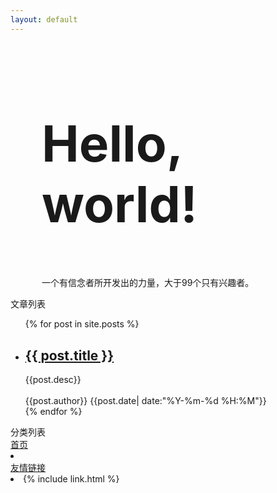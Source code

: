 ```yaml
---
layout: default
---
```

<div class="jumbotron" style="padding-left:50px;position: relative;">
  <h1 style="float: left;width:100%;font-size:80px;text-align:left">Hello, world!</h1>
  <p style="float: left;">一个有信念者所开发出的力量，大于99个只有兴趣者。</p>
	<div style="clear: both;"></div>
</div>
<div class="container">
	<div class="row">
		<div class="col-md-8">
			<div class="panel panel-default" style="text-align: left">
			  <div class="panel-heading"><span class="glyphicon glyphicon-zoom-in"></span> 文章列表</div>
			  <div class="panel-body">
			      <div data-am-widget="list_news" class="am-list-news am-list-news-default" >
				  <!--列表标题-->
						  <div class="am-list-news-bd">
							  <ul class="am-list">
							      {% for post in site.posts %}
								      <li class="am-g am-list-item-desced">
								          <a href="{{ post.url }}" class="am-list-item-hd "><h2>{{ post.title }}</h2></a>
								          <div class="am-list-item-text">
								          	{{post.desc}}
								          </div>
								          <br>
								          <div style="font-size:14px;"><span class="glyphicon glyphicon-user"></span> {{post.author}} <span class="glyphicon glyphicon-time"></span> {{post.date| date:"%Y-%m-%d %H:%M"}} </div>
								      </li>
					                {% endfor %}
							  </ul>
						  </div>
				    </div>
			  </div>
			</div>
		</div>
		<div class="col-md-4">
		<div class="panel panel-default" style="text-align: left">
		  <div class="panel-heading"><span class="glyphicon glyphicon-download"></span> 分类列表</div>
		  <div class="panel-body">
		    <div class="list-group">
			  <a href="#" class="list-group-item disabled">
			     首页
			  </a>
			  <li class="list-group-item">
				  <a href="https://github.com/Neroxiezi" target="_blank" class="am-icon-btn am-icon-github"></a>
                   <a id="subscribe-link"class="am-icon-btn am-icon-rss" title="Subscribe" aria-label="Subscribe" href="./feed.xml">
                    </a>
				  <a href="##" class="am-icon-btn am-icon-twitter"></a>
				  <a href="##" class="am-icon-btn am-icon-facebook"></a>
			  </li>
			  <a href="#" class="list-group-item disabled">友情链接</a>
			  <li class="list-group-item">
			    {% include link.html %}
			  </li>
			</div>
		  </div>
		</div>
		</div>
	</div>
</div>

